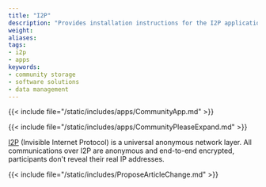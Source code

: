```yaml
---
title: "I2P"
description: "Provides installation instructions for the I2P application in TrueNAS."
weight: 
aliases:
tags:
- i2p
- apps
keywords:
- community storage
- software solutions
- data management
---
```


{{< include file="/static/includes/apps/CommunityApp.md" >}}

{{< include file="/static/includes/apps/CommunityPleaseExpand.md" >}}

<a href="https://i2pd.website/">I2P</a> (Invisible Internet Protocol) is a universal anonymous network layer. All communications over I2P are anonymous and end-to-end encrypted, participants don't reveal their real IP addresses.

{{< include file="/static/includes/ProposeArticleChange.md" >}}
